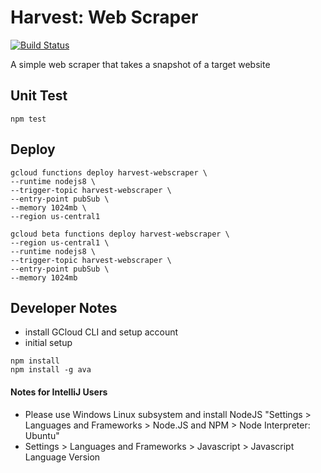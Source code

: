 # Harvest: Web Scraper
[![Build Status](https://travis-ci.org/kwler/harvest-webscraper.svg?branch=master)](https://travis-ci.org/kwler/harvest-webscraper)

A simple web scraper that takes a snapshot of a target website

## Unit Test
```
npm test
```

## Deploy
```
gcloud functions deploy harvest-webscraper \
--runtime nodejs8 \
--trigger-topic harvest-webscraper \
--entry-point pubSub \
--memory 1024mb \
--region us-central1

gcloud beta functions deploy harvest-webscraper \
--region us-central1 \
--runtime nodejs8 \
--trigger-topic harvest-webscraper \
--entry-point pubSub \
--memory 1024mb
```

## Developer Notes
- install GCloud CLI and setup account
- initial setup
```
npm install
npm install -g ava
```

#### Notes for IntelliJ Users
- Please use Windows Linux subsystem and install NodeJS "Settings > Languages and Frameworks > Node.JS and NPM > Node Interpreter: Ubuntu"
- Settings > Languages and Frameworks > Javascript > Javascript Language Version
